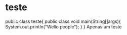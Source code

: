# teste
public class teste{
  public class void main(String[]args){
    System.out.println("Wello people");
  }
}
Apenas um teste
